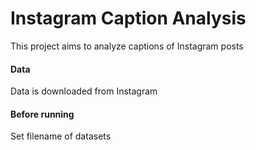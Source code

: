 # Instagram Caption Analysis

This project aims to analyze captions of Instagram posts  

#### Data
Data is downloaded from Instagram

#### Before running
Set filename of datasets 
